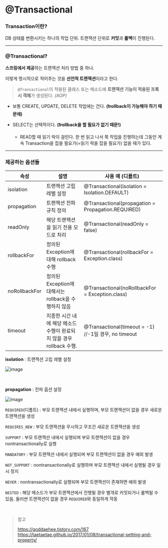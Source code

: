 # @Transactional

### Transaction이란?

DB 상태를 변환시키는 하나의 작업 단위. 트랜잭션 단위로 **커밋**과 **롤백**이 진행된다.

---

### @Transactional?

**스프링에서 제공**하는 트랜잭션 처리 방법 중 하나.

이렇게 명시적으로 적어주는 것을 **선언적 트랜잭션**이라고 한다.

> `@Transactional`이 적용된 클래스 또는 메소드에 **트랜잭션 기능이 적용된 프록시 객체**가 생성된다. *(AOP)*

- 보통 CREATE, UPDATE, DELETE 작업에는 건다. **(❗️rollback이 가능해야 하기 때문에)**

- SELECT는 선택적이다. **(❗️rollback을 할 필요가 없기 때문!)**
  - READ할 때 읽기 락이 걸린다. 한 번 읽고 나서 쭉 작업을 진행하는데 그동안 계속 Transaction을 잡을 필요가(=읽기 락을 잡을 필요가) 없을 때가 있다.

---

### 제공하는 옵션들

| 속성          | 설명                                                         | 사용 예 (디폴트)                                     |
| ------------- | ------------------------------------------------------------ | ---------------------------------------------------- |
| isolation     | 트랜잭션 고립 레벨 설정                                      | @Transactional(isolation = Isolation.DEFAULT)        |
| propagation   | 트랜잭션 전파 규칙 정의                                      | @Transactional(propagation = Propagation.REQUIRED)   |
| readOnly      | 해당 트랜잭션을 읽기 전용 모드로 처리                        | @Transactional(readOnly = false)                     |
| rollbackFor   | 정의된 Exception에 대해 rollback 수행                        | @Transactional(rollbackFor = Exception.class)        |
| noRollbackFor | 정의된 Exception에 대해서는 rollback을 수행하지 않음         | @Transactional(noRollbackFor = Exception.class)      |
| timeout       | 지종한 시간 내에 해당 메소드 수행이 완료되지 않을 경우 rollback 수행. | @Transactional(timeout = -1) //-1일 경우, no timeout |



**isolation** : 트랜잭션 고립 레벨 설정

![image](https://user-images.githubusercontent.com/19922698/87809863-0b189a00-c897-11ea-8163-539f28366e7d.png)

<br>

**propagation** : 전파 옵션 설정

![image](https://user-images.githubusercontent.com/19922698/87810346-ce996e00-c897-11ea-90ca-0b460e44c18f.png)

`REQUIRED`(디폴트) : 부모 트랜잭션 내에서 실행하며, 부모 트랜잭션이 없을 경우 새로운 트랜잭션을 생성

`REQUIRES_NEW` : 부모 트랜잭션을 무시하고 무조건 새로운 트랜잭션을 생성

`SUPPORT` : 부모 트랜잭션 내에서 실행되며 부모 트랜잭션이 없을 경우 nontransactionally로 실행

`MANDATORY` : 부모 트랜잭션 내에서 실행되며 부모 트랜잭션이 없을 경우 예외 발생

`NOT_SUPPORT` : nontransactionally로 실행하며 부모 트랜잭션 내에서 실행될 경우 일시 정지

`NEVER` : nontransactionally로 실행되며 부모 트랜잭션이 존재하면 예외 발생

`NESTED` : 해당 메소드가 부모 트랜잭션에서 진행될 경우 별개로 커밋되거나 롤백될 수 있음. 둘러싼 트랜잭션이 없을 경우 `REQUIRED`와 동일하게 작동

<br>



> 참고
>
> https://goddaehee.tistory.com/167  
> https://taetaetae.github.io/2017/01/08/transactional-setting-and-property/  
>